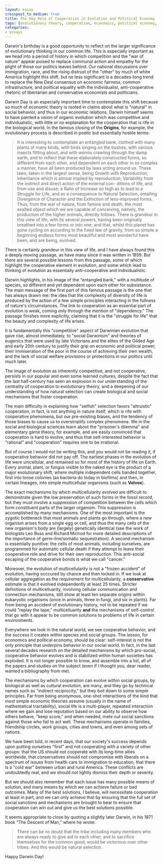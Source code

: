 ```yaml
---
layout: essay
crosspost_to_medium: true
title: The Key Role of Cooperation in Evolution and Political Economy
tags: [evolutionary theory, cooperation, economics, political economy, darwin day]
categories: 
- essays
---
```


Darwin's birthday is a good opportunity to reflect on the larger significance of evolutionary thinking in our common life.  This is especially important as we head into a period of history in which competition and the "war of nature" appear poised to replace communal action and empathy for the plight of those our politics leaves behind.  Our national discussions over immigration, race, and the rising distrust of the "other" by much of white America highlight this shift, but no less significant is a decades-long trend to replace the New Deal consensus on economic fairness, common infrastructure, and political equality with the individualist, anti-cooperative rhetoric of libertarian and conservative economists and politicians.  

Darwin Day is an especially important time to contemplate this shift because so much of economic theory is rooted in claims about what is "natural" in social behavior, and thus in our economic relations.  Darwin himself seems to have painted a vision of organic evolution which was competitive and individualistic, with little or no explanation for the cooperation that is rife in the biological world.  In the famous closing of the __Origins__, for example, the evolutionary process is described in poetic but essentially hostile terms:

> It is interesting to contemplate an entangled bank, clothed with many plants of many kinds, with birds singing on the bushes, with various insects flitting about, and with worms crawling through the damp earth, and to reflect that these elaborately constructed forms, so different from each other, and dependent on each other in so complex a manner, have all been produced by laws acting around us. These laws, taken in the largest sense, being Growth with Reproduction; Inheritance which is almost implied by reproduction; Variability from the indirect and direct action of the external con- ditions of life, and from use and disuse; a Ratio of Increase so high as to lead to a Struggle for Life, and as a consequence to Natural Selection, entailing Divergence of Character and the Extinction of less-improved forms. Thus, from the war of nature, from famine and death, the most exalted object which we are capable of conceiving, namely, the production of the higher animals, directly follows. There is grandeur in this view of life, with its several powers, having been originally breathed into a few forms or into one; and that, whilst this planet has gone cycling on according to the fixed law of gravity, from so simple a beginning endless forms most beautiful and most wonderful have been, and are being, evolved.

There is certainly grandeur in this view of life, and I have always found this a deeply moving passage, as have many since it was written in 1859.  But there are several possible lessons from this passage, some of which highlight the cooperative element in evolution, and some which lead to thinking of evolution as essentially anti-cooperative and individualistic.  

Darwin highlights, in his image of the "entangled bank," with a multitude of species, so different and yet dependent upon each other for subsistance. The main message of the first part of this famous passage is the one that has always drawn me:  the idea that the complexity of diversity of life is produced by the action of a few simple principles interacting in the fullness of nature's circumstances.  The link to cooperation as an essential part of evolution is weak, coming only through the mention of "dependency."  The passage finishes more explicitly, claiming that it is the "struggle for life" that the beauty and complexity of life arises.  

It is fundamentally this "competitive" aspect of Darwinian evolution that gave rise, almost immediately, to "social Darwinism" and theories of eugenics that were used by late Victorians and the elites of the Gilded Age and early 20th century to justify their grip on economic and political power, their immiseration of the poor in the course of achieving their own wealth, and the lack of social welfare provisions or protections in our politics until much later.  

The image of evolution as inherently competitive, and not cooperative, persists in our popular and even some learned cultures, despite the fact that the last half-century has seen an explosion in our understanding of the centrality of cooperation to evolutionary theory, and a deepening of our understanding of how natural selection can create biological and social mechanisms that foster cooperation. 

The main difficulty in explaining how "selfish" selection favors "altruistic" cooperation, in fact, is not anything in nature itself, which is rife with cooperative phenomena, but our pre-existing biases, and the tendency of those biases to cause us to oversimplify complex phenomena.  We in the social and biological sciences learn about the "prisoner's dilemma" and elementary game theory, for example, and are easily convinced that cooperation is hard to evolve, and thus that self-interested behavior is "rational" and "cooperation" requires one to be irrational.  

But of course I would not be writing this, and you would not be reading it, if cooperative behavior did not pay off.  The earliest phases in the evolution of life were unicellular, and remained so for most of the history of life on Earth.  Every animal, plant, or fungus visible to the naked eye is the product of a major evolutionary shift, where multiple independent cells banded together, first into loose colonies (as bacteria do today in biofilms) and then, in certain lineages, into simple multicellular organisms (such as __Volvox__).    

The exact mechanisms by which multicellularity evolved are difficult to demonstrate given the low preservation of such forms in the fossil record, but they must involve a suppression of competition between the cells which form constituent parts of the larger organism.  This suppression is accomplished by many mechanisms.  One of the most important is the zygotic bottleneck that most animals and plants go through, where a new organism arises from a single egg or cell, and thus the many cells of the new organism's body are (largely) genetically identical (see the work of biologists Leo Buss and Richard Michod for more detailed descriptions of the importance of germ-line/somatic sequestration).  A second mechanism is essentially punitive:  the cells of most animals, including ourselves, are programmed for automatic cellular death if they attempt to leave their cooperative role and drive for their own reproduction.  This anti-social escaping of the cooperative bonds is what we call "cancer."   

Moreover, the evolution of multicellularity is not a "frozen accident" of evolution, having occcured by chance and then locked in.  If we look at cellular aggregation as the requirement for multicellularity, a __conservative__ estimate is that it evolved independently at least 25 times. Stricter definitions of multicelluarity, involving cellular communication and connection mechanisms, still show at least ten separate origins within eukaryotic organisms (once in animals, three in fungi, and six in plants).  Far from being an accident of evolutionary history, not to be repeated if we could "replay the tape," multicelluarity **and** the mechanisms of self-control that go with it appear to be common solutions to problems of life in certain environments.  

Everywhere we look in the natural world, we see cooperative behavior, and the success it creates within species and social groups.  The lesson, for economics and political economy, should be clear:  self-interest is not the only principle that underpins behavior in our social world.  In fact, in the last several decades research on the detailed mechanisms by which pro-social, cooperative behavior evolves and is stabilized within human societies has exploded.  It is not longer possible to know, and assemble into a list, all of the papers and studies on the subject (even if I thought you, dear reader, wanted a bibliography from me).  

The mechanisms by which cooperation can evolve within social groups, by biological as well as cultural evolution, are many, and they go by technical names such as "indirect reciprocity," but they boil down to some simple principles.  Far from being anonymous, one-shot interactions of the kind that most simple economic theories assume (usually in the name of mathematical tractability), social life is a multi-player, repeated interaction where we gain and lose reputation based on our ability to observe how others behave, "keep score," and when needed, mete out social sanctions against those who fail to act well.  These mechanisms operate in families, friendship circles, work groups, cities and towns, and even among sets of nations.  

We have been told, in recent days, that our society's success depends upon putting ourselves "first" and not cooperating with a variety of other groups:  that the US should not cooperate with its long-time allies worldwide, that conservatives should not compromise with liberals on a spectrum of issues from health care to immigration to education, that there is a "cold war" between urban and rural America.  These conflicts are undoubtedly real, and we should not lightly dismiss their depth or severity.  

But we should also remember that each issue has many possible means of solution, and many means by which we can achieve failure or bad outcomes.  Many of the best solutions, I believe, will necessitate cooperation at least in part, and we can only achieve that by ensuring that the full set of social sanctions and mechanisms are brought to bear to ensure that cooperation can win out and give us the best solutions possible.  

It seems appropriate to close by quoting a slightly later Darwin, in his 1871 book "The Descent of Man," where he wrote:

> There can be no doubt that the tribe including many members who are always ready to give aid to each other, and to sacrifice themselves for the common good, would be victorious over other tribes. And this would be natural selection.

Happy Darwin Day!   

